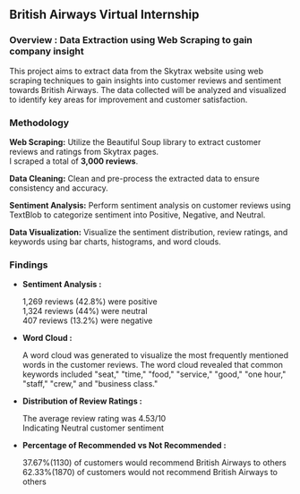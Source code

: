 ## British Airways Virtual Internship

### Overview : Data Extraction using Web Scraping to gain company insight

This project aims to extract data from the Skytrax website using web scraping techniques to gain insights into customer reviews and sentiment towards British Airways. The data collected will be analyzed and visualized to identify key areas for improvement and customer satisfaction.

### Methodology

__Web Scraping:__ Utilize the Beautiful Soup library to extract customer reviews and ratings from Skytrax pages.  
I scraped a total of __3,000 reviews__.   

__Data Cleaning:__ Clean and pre-process the extracted data to ensure consistency and accuracy.

__Sentiment Analysis:__ Perform sentiment analysis on customer reviews using TextBlob to categorize sentiment into Positive, Negative, and Neutral.

__Data Visualization:__ Visualize the sentiment distribution, review ratings, and keywords using bar charts, histograms, and word clouds.


### Findings

* __Sentiment Analysis :__
 
    1,269 reviews (42.8%) were positive  
    1,324 reviews (44%) were neutral  
    407 reviews (13.2%) were negative
  
* __Word Cloud :__

    A word cloud was generated to visualize the most frequently mentioned words in the customer reviews. The       word cloud revealed that common keywords included "seat," "time," "food," "service," "good," "one hour,"        "staff," "crew," and "business class."

* __Distribution of Review Ratings :__

    The average review rating was 4.53/10  
    Indicating Neutral customer sentiment
  
* __Percentage of Recommended vs Not Recommended :__

    37.67%(1130) of customers would recommend British Airways to others  
    62.33%(1870) of customers would not recommend British Airways to others
